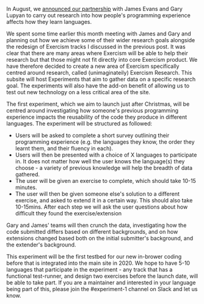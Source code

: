 In August, we [announced our partnership](https://exercism.io/blog/redesigning-tracks-in-partnership-with-chicago-university-and-sloan-foundation) with James Evans and Gary Lupyan to carry out research into how people's programming experience affects how they learn languages.

We spent some time earlier this month meeting with James and Gary and planning out how we achieve some of their wider research goals alongside the redesign of Exercism tracks I discussed in the previous post. It was clear that there are many areas where Exercism will be able to help their research but that those might not fit directly into core Exercism product. We have therefore decided to create a new area of Exercism specifically centred around research, called (unimaginateily) Exercism Research. This subsite will host Experiments that aim to gather data on a specific research goal. The experiments will also have the add-on benefit of allowing us to test out new technology on a less critical area of the site.

The first experiment, which we aim to launch just after Christmas, will be centred around investigating how someone's previous programming experience impacts the reusability of the code they produce in different languages. The experiment will be structured as followed:
- Users will be asked to complete a short survey outlining their programming experience (e.g. the languages they know, the order they learnt them, and their fluency in each).
- Users will then be presented with a choice of X languages to participate in. It does not matter how well the user knows the language(s) they choose - a variety of previous knowledge will help the breadth of data gathered.
- The user will be given an exercise to complete, which should take 10-15 minutes. 
- The user will then be given someone else's solution to a different exercise, and asked to extend it in a certain way. This should also take 10-15mins. After each step we will ask the user questions about how difficult they found the exercise/extension

Gary and James' teams will then crunch the data, investigating how the code submitted differs based on different backgrounds, and on how extensions changed based both on the initial submitter's background, and the extender's background.

This experiment will be the first testbed for our new in-brower coding before that is integrated into the main site in 2020. We hope to have 5-10 languages that participate in the experiment - any track that has a functional test-runner, and design two exercises before the launch date, will be able to take part. If you are a maintainer and interested in your language being part of this, please join the #experiment-1 channel on Slack and let us know.

